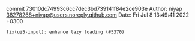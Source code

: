 commit 73010dc74993c6cc7dec3bd739141f84e2ce903e
Author: niyap <38278268+niyap@users.noreply.github.com>
Date:   Fri Jul 8 13:49:41 2022 +0300

    fix(ui5-input): enhance lazy loading (#5370)
